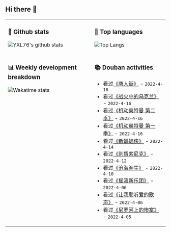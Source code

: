 ## Hi there 👋

<table>
<tr>
<td valign="top" width="54%">

### 🔭 Github stats

![YXL76's github stats](https://github-readme-stats.yxl76.vercel.app/api?username=YXL76&count_private=true&show_icons=true&include_all_commits=true&theme=prussian&line_height=28&disable_animations=true)

</td>

<td valign="top" width="46%">

### 🌱 Top languages

![Top Langs](https://github-readme-stats.yxl76.vercel.app/api/top-langs/?username=YXL76&layout=compact&theme=prussian&langs_count=8&hide=HTML,CSS,SCSS)

</td>
</tr>
<tr>
<td valign="top" width="54%">

### 📊 Weekly development breakdown

![Wakatime stats](https://github-readme-stats.yxl76.vercel.app/api/wakatime?username=YXL76&layout=compact&theme=prussian)

</td>
<td valign="top" width="46%">

### 📚 Douban activities

- 看过[《唐人街》](http://movie.douban.com/subject/1293889/) - `2022-4-16`
- 看过[《战火中的乌克兰》](http://movie.douban.com/subject/26824755/) - `2022-4-16`
- 看过[《机动奥特曼 第二季》](http://movie.douban.com/subject/34430384/) - `2022-4-16`
- 看过[《机动奥特曼 第一季》](http://movie.douban.com/subject/27594851/) - `2022-4-16`
- 看过[《新蝙蝠侠》](http://movie.douban.com/subject/6424756/) - `2022-4-14`
- 看过[《刺猬索尼克》](http://movie.douban.com/subject/25905044/) - `2022-4-12`
- 看过[《沧海渔生》](http://movie.douban.com/subject/35288804/) - `2022-4-10`
- 看过[《摇滚新乐团》](http://movie.douban.com/subject/1760835/) - `2022-4-06`
- 看过[《让我聆听爱的歌声》](http://movie.douban.com/subject/35202921/) - `2022-4-06`
- 看过[《尼罗河上的惨案》](http://movie.douban.com/subject/1302100/) - `2022-4-05`

</td>
</tr>
</table>

<!--
**YXL76/YXL76** is a ✨ _special_ ✨ repository because its `README.md` (this file) appears on your GitHub profile.

Here are some ideas to get you started:

- 🔭 I’m currently working on ...
- 🌱 I’m currently learning ...
- 👯 I’m looking to collaborate on ...
- 🤔 I’m looking for help with ...
- 💬 Ask me about ...
- 📫 How to reach me: ...
- 😄 Pronouns: ...
- ⚡ Fun fact: ...
-->
